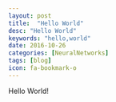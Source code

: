 ```yaml
---
layout: post
title:  "Hello World"
desc: "Hello World"
keywords: "hello,world"
date: 2016-10-26
categories: [NeuralNetworks]
tags: [blog]
icon: fa-bookmark-o
---
```


Hello World!

